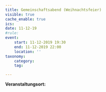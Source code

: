 ```yaml
---
title: Gemeinschaftsabend (Weihnachtsfeier)
visible: true
cache_enable: true
ics: 
date: 11-12-19
#rule: 
event:
	start: 11-12-2019 19:30
	end: 11-12-2019 22:00
	location: ''
taxonomy:
	category: 
	tag: 

---
```




**Veranstaltungsort:** 

